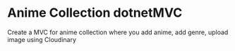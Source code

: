 # Anime Collection dotnetMVC
 Create a MVC for anime collection where you add anime, add genre, upload image using Cloudinary
